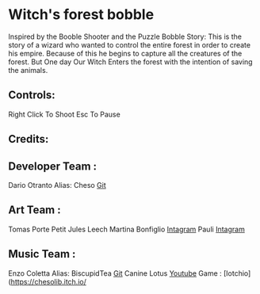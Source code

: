 # Witch's forest bobble

Inspired by the Booble Shooter and the Puzzle Bobble
Story:
This is the story of a wizard who wanted to control the entire forest in order to create his empire. Because of this he begins to capture all the creatures of the forest. But One day Our Witch Enters the forest with the intention of saving the animals.

## Controls:

Right Click To Shoot
Esc To Pause

## Credits:

## Developer Team :

Dario Otranto Alias: Cheso [Git](https://github.com/Chesog)

## Art Team :

Tomas Porte Petit 
Jules Leech
Martina Bonfiglio [ Intagram](https://www.instagram.com/apitibon/?next=/)
Pauli [Intagram](https://www.instagram.com/_scitty__/?next=/)

## Music Team :

Enzo Coletta Alias: BiscupidTea [Git](https://github.com/BiscupidTea)
Canine Lotus [Youtube](https://www.youtube.com/channel/UCOUky79zg0Lc0HweQCkd59Q)
Game : [Iotchio](https://chesolib.itch.io/
